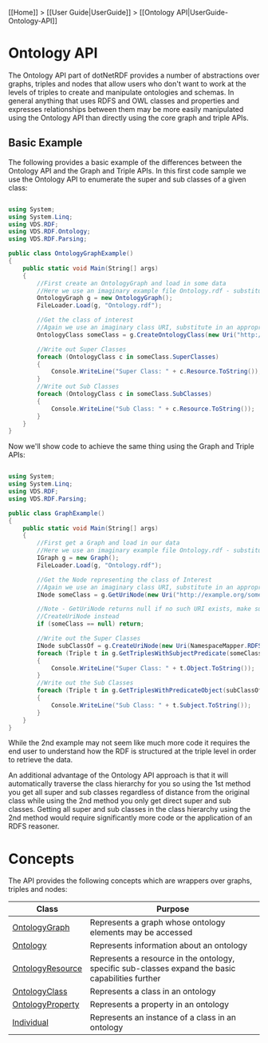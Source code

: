 [[Home]] > [[User Guide|UserGuide]] > [[Ontology API|UserGuide-Ontology-API]]

# Ontology API 

The Ontology API part of dotNetRDF provides a number of abstractions over graphs, triples and nodes that allow users who don't want to work at the levels of triples to create and manipulate ontologies and schemas. In general anything that uses RDFS and OWL classes and properties and expresses relationships between them may be more easily manipulated using the Ontology API than directly using the core graph and triple APIs.

## Basic Example 

The following provides a basic example of the differences between the Ontology API and the Graph and Triple APIs. In this first code sample we use the Ontology API to enumerate the super and sub classes of a given class:

```csharp

using System;
using System.Linq;
using VDS.RDF;
using VDS.RDF.Ontology;
using VDS.RDF.Parsing;

public class OntologyGraphExample()
{
	public static void Main(String[] args)
	{
		//First create an OntologyGraph and load in some data
		//Here we use an imaginary example file Ontology.rdf - substitute in an appropriate filename
		OntologyGraph g = new OntologyGraph();
		FileLoader.Load(g, "Ontology.rdf");

		//Get the class of interest
		//Again we use an imaginary class URI, substitute in an appropriate URI
		OntologyClass someClass = g.CreateOntologyClass(new Uri("http://example.org/someClass"));

		//Write out Super Classes
		foreach (OntologyClass c in someClass.SuperClasses)
		{
			Console.WriteLine("Super Class: " + c.Resource.ToString());
		}
		//Write out Sub Classes
		foreach (OntologyClass c in someClass.SubClasses)
		{
			Console.WriteLine("Sub Class: " + c.Resource.ToString());
		}
	}
}
```

Now we'll show code to achieve the same thing using the Graph and Triple APIs:

```csharp

using System;
using System.Linq;
using VDS.RDF;
using VDS.RDF.Parsing;

public class GraphExample()
{
	public static void Main(String[] args)
	{
		//First get a Graph and load in our data
		//Here we use an imaginary example file Ontology.rdf - substitute in an appropriate filename
		IGraph g = new Graph();
		FileLoader.Load(g, "Ontology.rdf");

		//Get the Node representing the class of Interest
		//Again we use an imaginary class URI, substitute in an appropriate URI
		INode someClass = g.GetUriNode(new Uri("http://example.org/someClass"));

		//Note - GetUriNode returns null if no such URI exists, make sure to check for this or use
		//CreateUriNode instead
		if (someClass == null) return;

		//Write out the Super Classes
		INode subClassOf = g.CreateUriNode(new Uri(NamespaceMapper.RDFS + "subClassOf"));
		foreach (Triple t in g.GetTriplesWithSubjectPredicate(someClass, subClassOf))
		{
			Console.WriteLine("Super Class: " + t.Object.ToString());
		}
		//Write out the Sub Classes
		foreach (Triple t in g.GetTriplesWithPredicateObject(subClassOf, someClass))
		{
			Console.WriteLine("Sub Class: " + t.Subject.ToString());
		}
	}
}
```

While the 2nd example may not seem like much more code it requires the end user to understand how the RDF is structured at the triple level in order to retrieve the data.

An additional advantage of the Ontology API approach is that it will automatically traverse the class hierarchy for you so using the 1st method you get all super and sub classes regardless of distance from the original class while using the 2nd method you only get direct super and sub classes. Getting all super and sub classes in the class hierarchy using the 2nd method would require significantly more code or the application of an RDFS reasoner.

# Concepts 

The API provides the following concepts which are wrappers over graphs, triples and nodes:

| Class | Purpose |
| --- | --- |
| [OntologyGraph](http://www.dotnetrdf.org/api/index.asp?Topic=VDS.RDF.Ontology.OntologyGraph) | Represents a graph whose ontology elements may be accessed |
| [Ontology](http://www.dotnetrdf.org/api/index.asp?Topic=VDS.RDF.Ontology.Ontology) | Represents information about an ontology |
| [OntologyResource](http://www.dotnetrdf.org/api/index.asp?Topic=VDS.RDF.Ontology.OntologyResource) | Represents a resource in the ontology, specific sub-classes expand the basic capabilities further |
| [OntologyClass](http://www.dotnetrdf.org/api/index.asp?Topic=VDS.RDF.Ontology.OntologyClass) | Represents a class in an ontology |
| [OntologyProperty](http://www.dotnetrdf.org/api/index.asp?Topic=VDS.RDF.Ontology.OntologyProperty) | Represents a property in an ontology |
| [Individual](http://www.dotnetrdf.org/api/index.asp?Topic=VDS.RDF.Ontology.Individual) | Represents an instance of a class in an ontology |